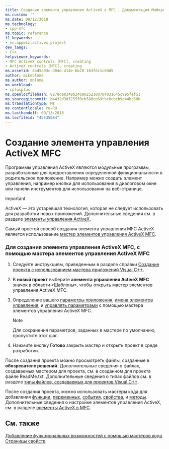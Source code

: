 ```yaml
---
title: Создание элемента управления ActiveX в MFC | Документация Майкрософт
ms.custom: ''
ms.date: 09/12/2018
ms.technology:
- cpp-mfc
ms.topic: reference
f1_keywords:
- vc.appwiz.activex.project
dev_langs:
- C++
helpviewer_keywords:
- MFC ActiveX controls [MFC], creating
- ActiveX controls [MFC], creating
ms.assetid: 8bd5a93c-d04d-414e-bb28-163fdc1c0dd5
author: mikeblome
ms.author: mblome
ms.workload:
- cplusplus
ms.openlocfilehash: 0278ce0349b24680252100704031645c995fef51
ms.sourcegitcommit: b4432d30f255f0cb58dce69cbc8cbcb9d44bc68b
ms.translationtype: MT
ms.contentlocale: ru-RU
ms.lasthandoff: 09/13/2018
ms.locfileid: "45535084"
---
```

# <a name="creating-an-mfc-activex-control"></a>Создание элемента управления ActiveX MFC
Программы управления ActiveX являются модульные программы, разработанные для предоставления определенной функциональности в родительское приложение. Например можно создать элемент управления, например кнопки для использования в диалоговом окне или панели инструментов для использования на веб-странице.  

>[!IMPORTANT]
> ActiveX — это устаревшая технология, которая не следует использовать для разработки новых приложений. Дополнительные сведения см. в разделе [элементы управления ActiveX](../activex-controls.md).
  
 Самый простой способ создания элемента управления MFC ActiveX является использование [мастер элементов управления ActiveX MFC](../../mfc/reference/mfc-activex-control-wizard.md).  
  
### <a name="to-create-an-mfc-activex-control-using-the-mfc-activex-control-wizard"></a>Для создания элемента управления ActiveX MFC, с помощью мастера элементов управления ActiveX MFC  
  
1.  Следуйте инструкциям, приведенным в разделе справки [Создание проекта с использованием мастера приложений Visual C++](../../ide/creating-desktop-projects-by-using-application-wizards.md).  
  
2.  В **новый проект** выберите **элемента управления ActiveX MFC** значок в области «Шаблоны», чтобы открыть мастер элементов управления ActiveX MFC.  
  
3.  Определение вашего [параметры приложения](../../mfc/reference/application-settings-mfc-activex-control-wizard.md), [имена элементов управления](../../mfc/reference/control-names-mfc-activex-control-wizard.md), и [управлять параметрами](../../mfc/reference/control-settings-mfc-activex-control-wizard.md) с помощью мастера элементов управления ActiveX MFC.  
  
    > [!NOTE]
    >  Для сохранения параметров, заданных в мастере по умолчанию, пропустите этот шаг.  
  
4.  Нажмите кнопку **Готово** закрыть мастер и открыть проект в среде разработки.  
  
 После создания проекта можно просмотреть файлы, созданные в **обозревателе решений**. Дополнительные сведения о файлах, создаваемых мастером для проекта, см. в созданном для проекта файле ReadMe.txt. Дополнительные сведения о типах файлов см. в разделе [типы файлов, создаваемых для проектов Visual C++](../../ide/file-types-created-for-visual-cpp-projects.md).  
  
 После создания проекта, можно использовать мастеры кода для добавления [функции](../../ide/add-member-function-wizard.md), [переменных](../../ide/add-member-variable-wizard.md), [события](../../ide/add-event-wizard.md), [свойства](../../ide/names-add-property-wizard.md), и [методы](../../ide/add-method-wizard.md). Дополнительные сведения о настройке элементов управления ActiveX, см. в разделе [элементы ActiveX в MFC](../../mfc/mfc-activex-controls.md).  
  
## <a name="see-also"></a>См. также  
 [Добавление функциональных возможностей с помощью мастеров кода](../../ide/adding-functionality-with-code-wizards-cpp.md)   
 [Страницы свойств](../../ide/property-pages-visual-cpp.md)   


